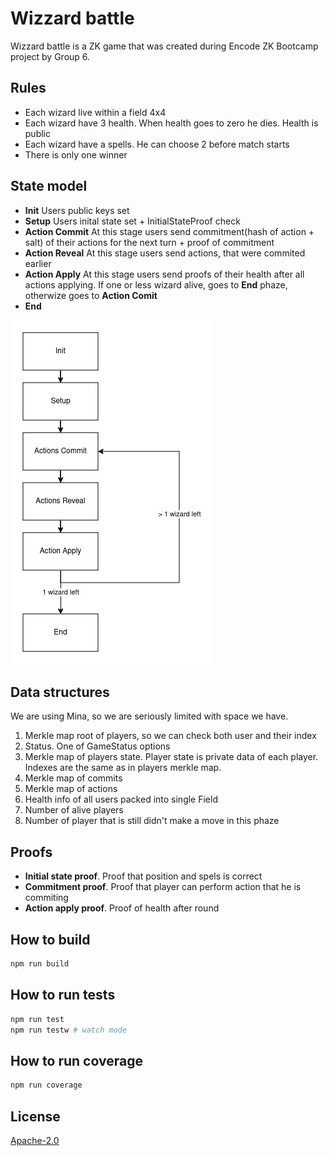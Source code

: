 # Wizzard battle

Wizzard battle is a ZK game that was created during Encode ZK Bootcamp project by Group 6.

## Rules

- Each wizard live within a field 4x4
- Each wizard have 3 health. When health goes to zero he dies. Health is public
- Each wizard have a spells. He can choose 2 before match starts
- There is only one winner

## State model

- **Init** Users public keys set
- **Setup** Users inital state set + InitialStateProof check
- **Action Commit** At this stage users send commitment(hash of action + salt) of their actions for the next turn + proof of commitment
- **Action Reveal** At this stage users send actions, that were commited earlier
- **Action Apply** At this stage users send proofs of their health after all actions applying. If one or less wizard alive, goes to **End** phaze, otherwize goes to **Action Comit**
- **End**

![plot](./img/wizard_battle_diagram.jpg)

## Data structures

We are using Mina, so we are seriously limited with space we have.

1. Merkle map root of players, so we can check both user and their index
2. Status. One of GameStatus options
3. Merkle map of players state. Player state is private data of each player. Indexes are the same as in players merkle map.
4. Merkle map of commits
5. Merkle map of actions
6. Health info of all users packed into single Field
7. Number of alive players
8. Number of player that is still didn't make a move in this phaze

## Proofs

- **Initial state proof**. Proof that position and spels is correct
- **Commitment proof**. Proof that player can perform action that he is commiting
- **Action apply proof**. Proof of health after round

## How to build

```sh
npm run build
```

## How to run tests

```sh
npm run test
npm run testw # watch mode
```

## How to run coverage

```sh
npm run coverage
```

## License

[Apache-2.0](LICENSE)

